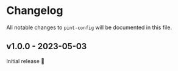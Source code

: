 # Changelog

All notable changes to `pint-config` will be documented in this file.

## v1.0.0 - 2023-05-03

Initial release 🎉
